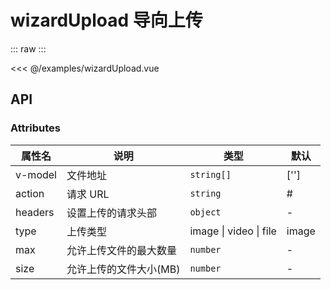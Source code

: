 # wizardUpload 导向上传

<script setup>
import wizardUpload from '@/examples/wizardUpload.vue'
</script>

::: raw
<wizardUpload />
:::

<<< @/examples/wizardUpload.vue

## API

### Attributes

| 属性名 | 说明 | 类型 | 默认 |
| --- | --- | --- | --- |
| v-model | 文件地址 | `string[]` | [''] |
| action  | 请求 URL | `string` | # |
| headers | 设置上传的请求头部 | `object` | - |
| type | 上传类型 | image &#124; video &#124; file | image |
| max | 允许上传文件的最大数量 | `number` | - |
| size | 允许上传的文件大小(MB) | `number` | - |
